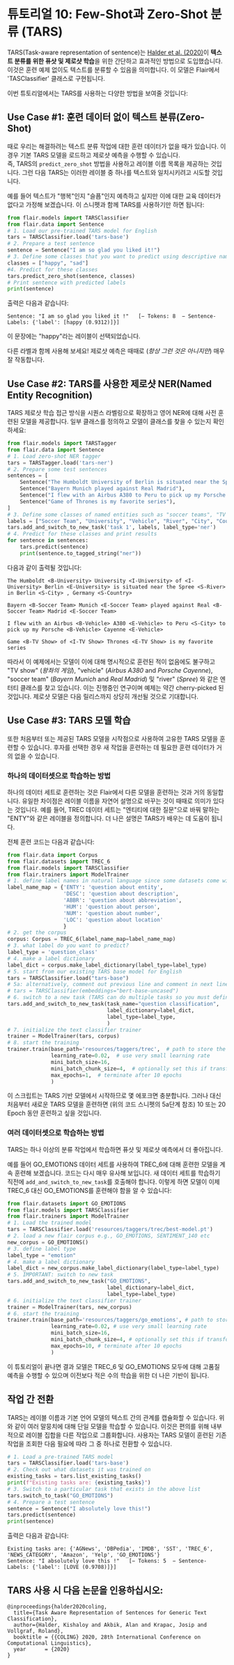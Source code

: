 # 튜토리얼 10: Few-Shot과 Zero-Shot 분류 (TARS)

TARS(Task-aware representation of sentence)는 [Halder et al. (2020)](https://kishaloyhalder.github.io/pdfs/tars_coling2020.pdf)이 **텍스트 분류를 위한 퓨샷 및 제로샷 학습**을 위한 간단하고 효과적인 방법으로 도입했습니다.
이것은 훈련 예제 없이도 텍스트를 분류할 수 있음을 의미합니다.
이 모델은 Flair에서 'TASClassifier' 클래스로 구현됩니다.
 
이번 튜토리얼에서는 TARS를 사용하는 다양한 방법을 보여줄 것입니다:

    
## Use Case #1: 훈련 데이터 없이 텍스트 분류(Zero-Shot)

때로 우리는 해결하려는 텍스트 분류 작업에 대한 훈련 데이터가 없을 때가 있습니다. 이 경우 기본 TARS 모델을 로드하고 제로샷 예측을 수행할 수 있습니다.   
즉, TARS의 `predict_zero_shot` 방법을 사용하고 레이블 이름 목록을 제공하는 것입니다. 그런 다음 TARS는 이러한 레이블 중 하나를 텍스트와 일치시키려고 시도할 것입니다.

예를 들어 텍스트가 "행복"인지 "슬픔"인지 예측하고 싶지만 이에 대한 교육 데이터가 없다고 가정해 보겠습니다.
이 스니펫과 함께 TARS를 사용하기만 하면 됩니다:

```python
from flair.models import TARSClassifier
from flair.data import Sentence
# 1. Load our pre-trained TARS model for English
tars = TARSClassifier.load('tars-base')
# 2. Prepare a test sentence
sentence = Sentence("I am so glad you liked it!")
# 3. Define some classes that you want to predict using descriptive names
classes = ["happy", "sad"]
#4. Predict for these classes
tars.predict_zero_shot(sentence, classes)
# Print sentence with predicted labels
print(sentence)
```

출력은 다음과 같습니다:   

```console
Sentence: "I am so glad you liked it !"   [− Tokens: 8  − Sentence-Labels: {'label': [happy (0.9312)]}]
```

이 문장에는 "happy"라는 레이블이 선택되었습니다.

다른 라벨과 함께 사용해 보세요! 제로샷 예측은 때때로 (*항상 그런 것은 아니지만*) 매우 잘 작동합니다.

## Use Case #2: TARS를 사용한 제로샷 NER(Named Entity Recognition)

TARS 제로샷 학습 접근 방식을 시퀀스 라벨링으로 확장하고 영어 NER에 대해 사전 훈련된 모델을 제공합니다. 일부 클래스를 정의하고 모델이 클래스를 찾을 수 있는지 확인하세요:

```python
from flair.models import TARSTagger
from flair.data import Sentence
# 1. Load zero-shot NER tagger
tars = TARSTagger.load('tars-ner')
# 2. Prepare some test sentences
sentences = [
    Sentence("The Humboldt University of Berlin is situated near the Spree in Berlin, Germany"),
    Sentence("Bayern Munich played against Real Madrid"),
    Sentence("I flew with an Airbus A380 to Peru to pick up my Porsche Cayenne"),
    Sentence("Game of Thrones is my favorite series"),
]
# 3. Define some classes of named entities such as "soccer teams", "TV shows" and "rivers"
labels = ["Soccer Team", "University", "Vehicle", "River", "City", "Country", "Person", "Movie", "TV Show"]
tars.add_and_switch_to_new_task('task 1', labels, label_type='ner')
# 4. Predict for these classes and print results
for sentence in sentences:
    tars.predict(sentence)
    print(sentence.to_tagged_string("ner"))
```

다음과 같이 출력될 것입니다:

```console
The Humboldt <B-University> University <I-University> of <I-University> Berlin <E-University> is situated near the Spree <S-River> in Berlin <S-City> , Germany <S-Country>

Bayern <B-Soccer Team> Munich <E-Soccer Team> played against Real <B-Soccer Team> Madrid <E-Soccer Team>

I flew with an Airbus <B-Vehicle> A380 <E-Vehicle> to Peru <S-City> to pick up my Porsche <B-Vehicle> Cayenne <E-Vehicle>

Game <B-TV Show> of <I-TV Show> Thrones <E-TV Show> is my favorite series
```


따라서 이 예제에서는 모델이 이에 대해 명시적으로 훈련된 적이 없음에도 불구하고 "TV show" (_왕좌의 게임_), "vehicle" (_Airbus A380_ and _Porsche Cayenne_),
"soccer team" (_Bayern Munich_ and _Real Madrid_) 및 "river" (_Spree_) 와 같은 엔터티 클래스를 찾고 있습니다.
이는 진행중인 연구이며 예제는 약간 cherry-picked 된 것입니다. 제로샷 모델은 다음 릴리스까지 상당히 개선될 것으로 기대합니다.

## Use Case #3: TARS 모델 학습 

또한 처음부터 또는 제공된 TARS 모델을 시작점으로 사용하여 고유한 TARS 모델을 훈련할 수 있습니다. 후자를 선택한 경우 새 작업을 훈련하는 데 필요한 훈련 데이터가 거의 없을 수 있습니다.

### 하나의 데이터셋으로 학습하는 방법

하나의 데이터 세트로 훈련하는 것은 Flair에서 다른 모델을 훈련하는 것과 거의 동일합니다. 유일한 차이점은 레이블 이름을 자연어 설명으로 바꾸는 것이 때때로 의미가 있다는 것입니다.
예를 들어, TREC 데이터 세트는 "엔티티에 대한 질문"으로 바꿔 말하는 "ENTY"와 같은 레이블을 정의합니다. 더 나은 설명은 TARS가 배우는 데 도움이 됩니다.

전체 훈련 코드는 다음과 같습니다:

```python
from flair.data import Corpus
from flair.datasets import TREC_6
from flair.models import TARSClassifier
from flair.trainers import ModelTrainer
# 1. define label names in natural language since some datasets come with cryptic set of labels
label_name_map = {'ENTY': 'question about entity',
                  'DESC': 'question about description',
                  'ABBR': 'question about abbreviation',
                  'HUM': 'question about person',
                  'NUM': 'question about number',
                  'LOC': 'question about location'
                  }
# 2. get the corpus
corpus: Corpus = TREC_6(label_name_map=label_name_map)
# 3. what label do you want to predict?
label_type = 'question_class'
# 4. make a label dictionary
label_dict = corpus.make_label_dictionary(label_type=label_type)
# 5. start from our existing TARS base model for English
tars = TARSClassifier.load("tars-base")
# 5a: alternatively, comment out previous line and comment in next line to train a new TARS model from scratch instead
# tars = TARSClassifier(embeddings="bert-base-uncased")
# 6. switch to a new task (TARS can do multiple tasks so you must define one)
tars.add_and_switch_to_new_task(task_name="question classification",
                                label_dictionary=label_dict,
                                label_type=label_type,
                                )
# 7. initialize the text classifier trainer
trainer = ModelTrainer(tars, corpus)
# 8. start the training
trainer.train(base_path='resources/taggers/trec',  # path to store the model artifacts
              learning_rate=0.02,  # use very small learning rate
              mini_batch_size=16,
              mini_batch_chunk_size=4,  # optionally set this if transformer is too much for your machine
              max_epochs=1,  # terminate after 10 epochs
              )
```

이 스크립트는 TARS 기반 모델에서 시작하므로 몇 에포크면 충분합니다. 그러나 대신 처음부터 새로운 TARS 모델을 훈련하면
(위의 코드 스니펫의 5a단계 참조) 10 또는 20 Epoch 동안 훈련하고 싶을 것입니다.


### 여러 데이터셋으로 학습하는 방법

TARS는 하나 이상의 분류 작업에서 학습하면 퓨샷 및 제로샷 예측에서 더 좋아집니다.

예를 들어 GO_EMOTIONS 데이터 세트를 사용하여 TREC_6에 대해 훈련한 모델을 계속 훈련해 보겠습니다. 코드는 다시 매우 유사해 보입니다. 새 데이터 세트를 학습하기 직전에 `add_and_switch_to_new_task`를 호출해야 합니다.
이렇게 하면 모델이 이제 TREC_6 대신 GO_EMOTIONS를 훈련해야 함을 알 수 있습니다:

```python
from flair.datasets import GO_EMOTIONS
from flair.models import TARSClassifier
from flair.trainers import ModelTrainer
# 1. Load the trained model
tars = TARSClassifier.load('resources/taggers/trec/best-model.pt')
# 2. load a new flair corpus e.g., GO_EMOTIONS, SENTIMENT_140 etc
new_corpus = GO_EMOTIONS()
# 3. define label type
label_type = "emotion"
# 4. make a label dictionary
label_dict = new_corpus.make_label_dictionary(label_type=label_type)
# 5. IMPORTANT: switch to new task
tars.add_and_switch_to_new_task("GO_EMOTIONS",
                                label_dictionary=label_dict,
                                label_type=label_type)
# 6. initialize the text classifier trainer
trainer = ModelTrainer(tars, new_corpus)
# 6. start the training
trainer.train(base_path='resources/taggers/go_emotions', # path to store the model artifacts
              learning_rate=0.02, # use very small learning rate
              mini_batch_size=16,
              mini_batch_chunk_size=4, # optionally set this if transformer is too much for your machine
              max_epochs=10, # terminate after 10 epochs
              )
```

이 튜토리얼이 끝나면 결과 모델은 TREC_6 및 GO_EMOTIONS 모두에 대해 고품질 예측을 수행할 수 있으며 이전보다 적은 수의 학습을 위한 더 나은 기반이 됩니다.



## 작업 간 전환

TARS는 레이블 이름과 기본 언어 모델의 텍스트 간의 관계를 캡슐화할 수 있습니다. 위와 같이 여러 말뭉치에 대해 단일 모델을 학습할 수 있습니다. 
이것은 편의를 위해 내부적으로 레이블 집합을 다른 작업으로 그룹화합니다. 사용자는 TARS 모델이 훈련된 기존 작업을 조회한 다음 필요에 따라 그 중 하나로 전환할 수 있습니다.

```python
# 1. Load a pre-trained TARS model
tars = TARSClassifier.load('tars-base')
# 2. Check out what datasets it was trained on
existing_tasks = tars.list_existing_tasks()
print(f"Existing tasks are: {existing_tasks}")
# 3. Switch to a particular task that exists in the above list
tars.switch_to_task("GO_EMOTIONS")
# 4. Prepare a test sentence
sentence = Sentence("I absolutely love this!")
tars.predict(sentence)
print(sentence)
```
출력은 다음과 같습니다: 
```
Existing tasks are: {'AGNews', 'DBPedia', 'IMDB', 'SST', 'TREC_6', 'NEWS_CATEGORY', 'Amazon', 'Yelp', 'GO_EMOTIONS'}
Sentence: "I absolutely love this !"   [− Tokens: 5  − Sentence-Labels: {'label': [LOVE (0.9708)]}]
```

## TARS 사용 시 다음 논문을 인용하십시오:

```
@inproceedings{halder2020coling,
  title={Task Aware Representation of Sentences for Generic Text Classification},
  author={Halder, Kishaloy and Akbik, Alan and Krapac, Josip and Vollgraf, Roland},
  booktitle = {{COLING} 2020, 28th International Conference on Computational Linguistics},
  year      = {2020}
}
```
